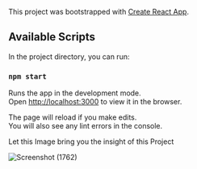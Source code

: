 This project was bootstrapped with [Create React App](https://github.com/facebook/create-react-app).

## Available Scripts

In the project directory, you can run:

### `npm start`

Runs the app in the development mode.<br>
Open [http://localhost:3000](http://localhost:3000) to view it in the browser.

The page will reload if you make edits.<br>
You will also see any lint errors in the console.

Let this Image bring you the insight of this Project

![Screenshot (1762)](https://github.com/lokesh-immandi/OnlineRailway-ReservationSystem/assets/63138397/4846de3f-d07b-49ec-9d04-be53073635e7)
